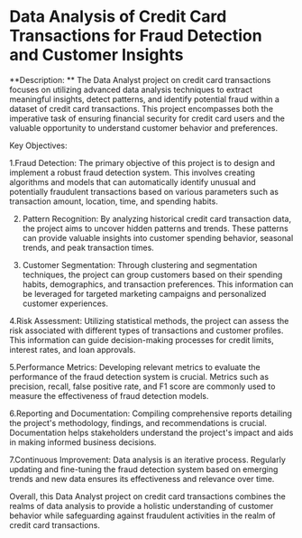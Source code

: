 # Data Analysis of Credit Card Transactions for Fraud Detection and Customer Insights

**Description: ** The Data Analyst project on credit card transactions focuses on utilizing advanced data analysis techniques to extract meaningful insights, detect patterns, and identify potential fraud within a dataset of credit card transactions. This project encompasses both the imperative task of ensuring financial security for credit card users and the valuable opportunity to understand customer behavior and preferences.

Key Objectives:

1.Fraud Detection: The primary objective of this project is to design and implement a robust fraud detection system. This involves creating algorithms and models that can automatically identify unusual and potentially fraudulent transactions based on various parameters such as transaction amount, location, time, and spending habits.

2. Pattern Recognition: By analyzing historical credit card transaction data, the project aims to uncover hidden patterns and trends. These patterns can provide valuable insights into customer spending behavior, seasonal trends, and peak transaction times.

3. Customer Segmentation: Through clustering and segmentation techniques, the project can group customers based on their spending habits, demographics, and transaction preferences. This information can be leveraged for targeted marketing campaigns and personalized customer experiences.

4.Risk Assessment: Utilizing statistical methods, the project can assess the risk associated with different types of transactions and customer profiles. This information can guide decision-making processes for credit limits, interest rates, and loan approvals.

5.Performance Metrics: Developing relevant metrics to evaluate the performance of the fraud detection system is crucial. Metrics such as precision, recall, false positive rate, and F1 score are commonly used to measure the effectiveness of fraud detection models.

6.Reporting and Documentation: Compiling comprehensive reports detailing the project's methodology, findings, and recommendations is crucial. Documentation helps stakeholders understand the project's impact and aids in making informed business decisions.

7.Continuous Improvement: Data analysis is an iterative process. Regularly updating and fine-tuning the fraud detection system based on emerging trends and new data ensures its effectiveness and relevance over time.

Overall, this Data Analyst project on credit card transactions combines the realms of data analysis to provide a holistic understanding of customer behavior while safeguarding against fraudulent activities in the realm of credit card transactions.
